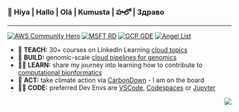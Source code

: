 ### 👋 Hiya | Hallo | Olá | Kumusta | హలో | Здраво

---
[![AWS Community Hero](https://github.com/lynnlangit/lynnlangit/blob/master/badges/aws.svg)](https://aws.amazon.com/developer/community/heroes/lynn-langit/)
[![MSFT RD](https://github.com/lynnlangit/lynnlangit/blob/master/badges/azure.svg)](https://rd.microsoft.com/en-us/lynn-langit) 
[![GCP GDE](https://github.com/lynnlangit/lynnlangit/blob/master/badges/gcp.svg)](https://developers.google.com/community/experts/directory/profile/profile-lynn_langit)
[![Angel List](https://github.com/lynnlangit/lynnlangit/blob/master/badges/angellist.svg)](https://angel.co/u/lynn-langit)


- 👯  **TEACH:** 30+ courses on LinkedIn Learning [cloud topics](https://www.linkedin.com/learning/instructors/lynn-langit)
- 🔭  **BUILD:** genomic-scale [cloud pipelines for genomics](https://lynnlangit.com/2017/09/18/genomic-scale-data-pipelines/)
- 👩‍🏫 **LEARN:** share my journey into learning how to contribute to [computational bionformatics](https://github.com/lynnlangit/TeamTeri)
- 🌲  **ACT:** take climate action via [CarbonDown](https://www.carbondownapp.com/) - I am on the board
- 👩‍💻 **CODE:** preferred Dev Envs are [VSCode](https://code.visualstudio.com/), [Codespaces](https://github.com/features/codespaces) or [Jupyter](https://jupyter.org/)
    

<p align="right"><a href="https://mybinder.org/v2/gh/lynnlangit/lynnlangit/HEAD"><img src="https://mybinder.org/badge_logo.svg"></p>



